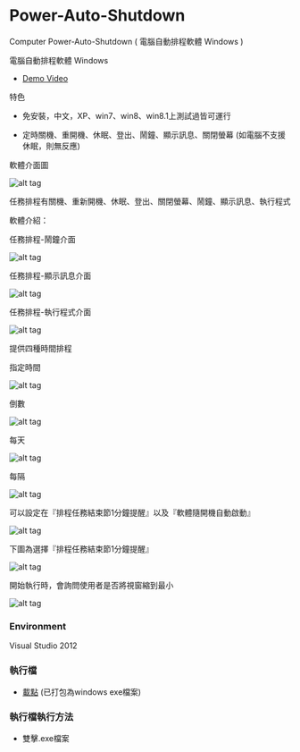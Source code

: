 # Power-Auto-Shutdown
Computer Power-Auto-Shutdown ( 電腦自動排程軟體 Windows )

電腦自動排程軟體 Windows 
* [Demo Video](https://youtu.be/XucZKLEFC5Y) 

特色
* 免安裝，中文，XP、win7、win8、win8.1上測試過皆可運行

* 定時關機、重開機、休眠、登出、鬧鐘、顯示訊息、關閉螢幕
  (如電腦不支援休眠，則無反應)

軟體介面圖

![alt tag](http://i.imgur.com/SBhIYdQ.jpg)

任務排程有關機、重新開機、休眠、登出、關閉螢幕、鬧鐘、顯示訊息、執行程式

軟體介紹：


任務排程-鬧鐘介面

![alt tag](http://i.imgur.com/oJryicu.jpg)

任務排程-顯示訊息介面

![alt tag](http://i.imgur.com/b0PNZy8.jpg)

任務排程-執行程式介面

![alt tag](http://i.imgur.com/rWx60OB.jpg)

提供四種時間排程

指定時間

![alt tag](http://i.imgur.com/SBhIYdQ.jpg)

倒數

![alt tag](http://i.imgur.com/bKpFkZs.jpg)

每天

![alt tag](http://i.imgur.com/UOHTTk6.jpg)

每隔

![alt tag](http://i.imgur.com/gnumAda.jpg)

可以設定在『排程任務結束節1分鐘提醒』以及『軟體隨開機自動啟動』

![alt tag](http://i.imgur.com/SkAgxg2.jpg)

下圖為選擇『排程任務結束節1分鐘提醒』

![alt tag](http://i.imgur.com/fxoJ0eb.jpg)

開始執行時，會詢問使用者是否將視窗縮到最小

![alt tag](http://i.imgur.com/qbuxARC.jpg)

### Environment
Visual Studio 2012

### 執行檔
* [載點](https://app.box.com/s/ye68658tua4ylswhbd7x) (已打包為windows exe檔案)

### 執行檔執行方法
*  雙擊.exe檔案

